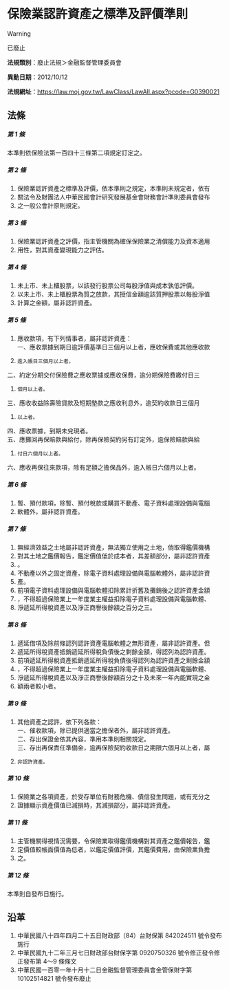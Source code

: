 # 保險業認許資產之標準及評價準則


> [!WARNING]
> 已廢止


**法規類別**：廢止法規＞金融監督管理委員會

**異動日期**：2012/10/12  

**法規網址**：https://law.moj.gov.tw/LawClass/LawAll.aspx?pcode=G0390021



## 法條
##### 第 1 條
本準則依保險法第一百四十三條第二項規定訂定之。

##### 第 2 條
1. 保險業認許資產之標準及評價，依本準則之規定，本準則未規定者，依有
1. 關法令及財團法人中華民國會計研究發展基金會財務會計準則委員會發布
1. 之一般公會計原則規定。

##### 第 3 條
1. 保險業認許資產之評價，指主管機關為確保保險業之清償能力及資本適用
1. 用性，對其資產變現能力之評估。

##### 第 4 條
1. 未上市、未上櫃股票，以該發行股票公司每股淨值與成本孰低評價。
1. 以未上市、未上櫃股票為質之放款，其授信金額逾該質押股票以每股淨值
1. 計算之金額，屬非認許資產。

##### 第 5 條
1. 應收款項，有下列情事者，屬非認許資產：  
一、應收票據到期日逾評價基準日三個月以上者，應收保費或其他應收款
1.     逾入帳日三個月以上者。  
二、約定分期交付保險費之應收票據或應收保費，逾分期保險費繳付日三
1.     個月以上者。  
三、應收收益除壽險貸款及短期墊款之應收利息外，逾契約收款日三個月
1.     以上者。  
四、應收票據，到期未兌現者。  
五、應攤回再保賠款與給付，除再保險契約另有訂定外，逾保險賠款與給
1.     付日六個月以上者。  
六、應收再保往來款項，除有足額之擔保品外，逾入帳日六個月以上者。

##### 第 6 條
1. 暫、預付款項，除暫、預付稅款或購買不動產、電子資料處理設備與電腦
1. 軟體外，屬非認許資產。

##### 第 7 條
1. 無經濟效益之土地屬非認許資產，無法獨立使用之土地，倘取得鑑價機構
1. 對其土地之鑑價報告，鑑定價值低於成本者，其差額部分，屬非認許資產
1. 。
1. 不動產以外之固定資產，除電子資料處理設備與電腦軟體外，屬非認許資
1. 產。
1. 前項電子資料處理設備與電腦軟體扣除累計折舊及攤銷後之認許資產金額
1. ，不得超過保險業上一年度業主權益扣除電子資料處理設備與電腦軟體、
1. 淨遞延所得稅資產以及淨正商譽後餘額之百分之三。

##### 第 8 條
1. 遞延借項及除前條認列認許資產電腦軟體之無形資產，屬非認許資產。但
1. 遞延所得稅資產抵銷遞延所得稅負債後之剩餘金額，得認列為認許資產。
1. 前項遞延所得稅資產抵銷遞延所得稅負債後得認列為認許資產之剩餘金額
1. ，不得超過保險業上一年度業主權益扣除電子資料處理設備與電腦軟體、
1. 淨遞延所得稅資產以及淨正商譽後餘額百分之十及未來一年內能實現之金
1. 額兩者較小者。

##### 第 9 條
1. 其他資產之認許，依下列各款：  
一、催收款項，除已提供適當之擔保者外，屬非認許資產。  
二、存出保證金依其內容，準用本準則相關規定。  
三、存出再保責任準備金，逾再保險契約收款日之期限六個月以上者，屬
1.     非認許資產。

##### 第 10 條
1. 保險業之各項資產，於受存單位有財務危機、債信發生問題，或有充分之
1. 證據顯示資產價值已減損時，其減損部分，屬非認許資產。

##### 第 11 條
1. 主管機關得視情況需要，令保險業取得鑑價機構對其資產之鑑價報告，鑑
1. 定價值較帳面價值為低者，以鑑定價值評價，其鑑價費用，由保險業負擔
1. 之。

##### 第 12 條
本準則自發布日施行。

## 沿革
1. 中華民國八十四年四月二十五日財政部（84）台財保第 842024511  號令發布施行
1. 中華民國九十二年三月七日財政部台財保字第 0920750326 號令修正發令修正發布第 4～9 條條文
1. 中華民國一百零一年十月十二日金融監督管理委員會金管保財字第 10102514821  號令發布廢止
